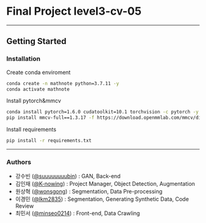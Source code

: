 # Final Project level3-cv-05
---
## Getting Started
### Installation
Create conda enviroment
```bash
conda create -n mathnote python=3.7.11 -y
conda activate mathnote
```

Install pytorch&mmcv
```bash
conda install pytorch=1.6.0 cudatoolkit=10.1 torchvision -c pytorch -y
pip install mmcv-full==1.3.17 -f https://download.openmmlab.com/mmcv/dist/cu101/torch1.6.0/index.html
```

Install requirements
```bash
pip install -r requirements.txt
```

---
### Authors
* 강수빈 ([@suuuuuuuubin](https://github.com/suuuuuuuubin)) : GAN, Back-end
* 김인재 ([@K-nowing](https://github.com/K-nowing)) : Project Manager, Object Detection, Augmentation
* 원상혁 ([@wonsgong](https://github.com/wonsgong)) : Segmentation, Data Pre-processing
* 이경민 ([@lkm2835](https://github.com/lkm2835)) : Segmentation, Generating Synthetic Data, Code Review
* 최민서 ([@minseo0214](https://github.com/minseo0214)) : Front-end, Data Crawling
